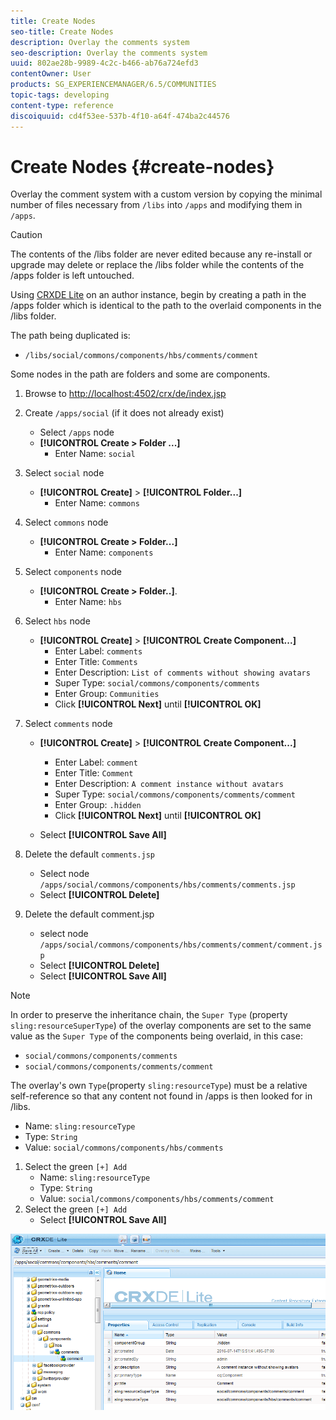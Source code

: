```yaml
---
title: Create Nodes
seo-title: Create Nodes
description: Overlay the comments system
seo-description: Overlay the comments system
uuid: 802ae28b-9989-4c2c-b466-ab76a724efd3
contentOwner: User
products: SG_EXPERIENCEMANAGER/6.5/COMMUNITIES
topic-tags: developing
content-type: reference
discoiquuid: cd4f53ee-537b-4f10-a64f-474ba2c44576
---
```


# Create Nodes {#create-nodes}

Overlay the comment system with a custom version by copying the minimal number of files necessary from `/libs` into `/apps` and modifying them in `/apps`.

>[!CAUTION]
 >
 >The contents of the /libs folder are never edited because any re-install or upgrade may delete or replace the /libs folder while the contents of the /apps folder is left untouched.
 >

Using [CRXDE Lite](../../help/sites-developing/developing-with-crxde-lite.md) on an author instance, begin by creating a path in the /apps folder which is identical to the path to the overlaid components in the /libs folder.

The path being duplicated is:

* `/libs/social/commons/components/hbs/comments/comment`

Some nodes in the path are folders and some are components.

1. Browse to [http://localhost:4502/crx/de/index.jsp](http://localhost:4502/crx/de/index.jsp)
1. Create `/apps/social` (if it does not already exist)
   * Select `/apps` node
   * **[!UICONTROL Create > Folder ...]**
     * Enter Name: `social`
1. Select `social` node
   * **[!UICONTROL Create]** > **[!UICONTROL Folder...]**
     * Enter Name: `commons`
1. Select `commons` node
   * **[!UICONTROL Create > Folder...]**
     * Enter Name: `components`
1. Select `components` node
   * **[!UICONTROL Create > Folder..]**.
     * Enter Name: `hbs`
1. Select `hbs` node
   * **[!UICONTROL Create]** > **[!UICONTROL Create Component...]**
     * Enter Label: `comments`
     * Enter Title: `Comments`
     * Enter Description: `List of comments without showing avatars`
     * Super Type: `social/commons/components/comments`
     * Enter Group: `Communities`
     * Click **[!UICONTROL Next]** until **[!UICONTROL OK]**
1. Select `comments` node

   * **[!UICONTROL Create]** > **[!UICONTROL Create Component...]**

     * Enter Label: `comment`
     * Enter Title: `Comment`
     * Enter Description: `A comment instance without avatars`
     * Super Type: `social/commons/components/comments/comment`
     * Enter Group: `.hidden`
     * Click **[!UICONTROL Next]** until **[!UICONTROL OK]**
   * Select **[!UICONTROL Save All]**
1. Delete the default `comments.jsp`
    * Select node `/apps/social/commons/components/hbs/comments/comments.jsp`
    * Select **[!UICONTROL Delete]**
1. Delete the default comment.jsp
    * select node `/apps/social/commons/components/hbs/comments/comment/comment.jsp`
    * Select **[!UICONTROL Delete]**
    * Select **[!UICONTROL Save All]**

>[!NOTE]
 >
 >In order to preserve the inheritance chain, the `Super Type` (property `sling:resourceSuperType`) of the overlay components are set to the same value as the `Super Type` of the components being overlaid, in this case:
 >
 >* `social/commons/components/comments`
 >* `social/commons/components/comments/comment`
 >

The overlay's own `Type`(property `sling:resourceType`) must be a relative self-reference so that any content not found in /apps is then looked for in /libs.
* Name: `sling:resourceType`
* Type: `String`
* Value: `social/commons/components/hbs/comments`

1. Select the green `[+] Add`
   * Name: `sling:resourceType`
   * Type: `String`
   * Value: `social/commons/components/hbs/comments/comment`
1. Select the green `[+] Add`
   * Select **[!UICONTROL Save All]**

![create-nodes](assets/create-nodes.png)

